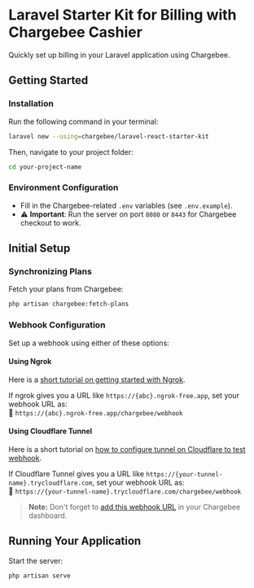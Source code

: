 # Laravel Starter Kit for Billing with Chargebee Cashier

Quickly set up billing in your Laravel application using Chargebee.

## Getting Started

### Installation

Run the following command in your terminal:

```sh
laravel new --using=chargebee/laravel-react-starter-kit
```

Then, navigate to your project folder:

```sh
cd your-project-name
```

### Environment Configuration

- Fill in the Chargebee-related `.env` variables (see `.env.example`).
- ⚠️ **Important**: Run the server on port `8080` or `8443` for Chargebee checkout to work.

## Initial Setup

### Synchronizing Plans

Fetch your plans from Chargebee:

```sh
php artisan chargebee:fetch-plans
```

### Webhook Configuration

Set up a webhook using either of these options:

#### Using Ngrok

Here is a [short tutorial on getting started with Ngrok](https://ngrok.com/docs/getting-started/). 

If ngrok gives you a URL like `https://{abc}.ngrok-free.app`, set your webhook URL as:  
🔗 `https://{abc}.ngrok-free.app/chargebee/webhook`

#### Using Cloudflare Tunnel

Here is a short tutorial on [how to configure tunnel on Cloudflare to test webhook](https://medium.com/@agmmnn/test-your-webhooks-with-cloudflare-tunnel-quickly-5875f74024b4). 

If Cloudflare Tunnel gives you a URL like `https://{your-tunnel-name}.trycloudflare.com`, set your webhook URL as:  
🔗 `https://{your-tunnel-name}.trycloudflare.com/chargebee/webhook`

> **Note:** Don't forget to [add this webhook URL](https://www.chargebee.com/docs/2.0/webhook_settings.html) in your Chargebee dashboard.

## Running Your Application

Start the server:

```sh
php artisan serve
```
